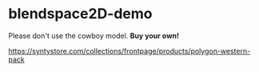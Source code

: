 # blendspace2D-demo

Please don't use the cowboy model. **Buy your own!**

https://syntystore.com/collections/frontpage/products/polygon-western-pack
